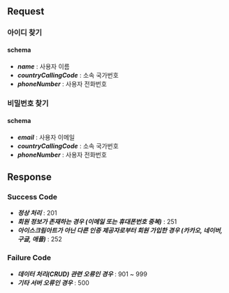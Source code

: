 ## Request

### 아이디 찾기
#### schema
- ***name*** : 사용자 이름
- ***countryCallingCode*** : 소속 국가번호
- ***phoneNumber*** : 사용자 전화번호


### 비밀번호 찾기
#### schema
- ***email*** : 사용자 이메일
- ***countryCallingCode*** : 소속 국가번호
- ***phoneNumber*** : 사용자 전화번호


## Response
### Success Code
- ***정상 처리*** : 201
- ***회원 정보가 존재하는 경우 (이메일 또는 휴대폰번호 중복)*** : 251
- ***아이스크림아트가 아닌 다른 인증 제공자로부터 회원 가입한 경우 (카카오, 네이버, 구글, 애플)*** : 252
### Failure Code
- ***데이터 처리(CRUD) 관련 오류인 경우*** : 901 ~ 999
- ***기타 서버 오류인 경우*** : 500
